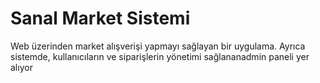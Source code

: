 # Sanal Market Sistemi
 Web üzerinden market alışverişi yapmayı sağlayan bir uygulama. Ayrıca sistemde, kullanıcıların ve siparişlerin yönetimi sağlananadmin paneli yer alıyor
